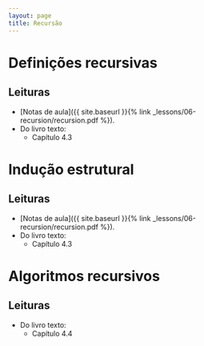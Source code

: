 ```yaml
---
layout: page
title: Recursão
---
```


# Definições recursivas

## Leituras

- [Notas de aula]({{ site.baseurl }}{% link _lessons/06-recursion/recursion.pdf %}).
- Do livro texto:
  - Capítulo 4.3

# Indução estrutural

## Leituras

- [Notas de aula]({{ site.baseurl }}{% link _lessons/06-recursion/recursion.pdf %}).
- Do livro texto:
  - Capítulo 4.3

# Algoritmos recursivos

## Leituras

<!-- - [Notas de aula]({{ site.baseurl }}{% link _lessons/05-induction/induction.pdf %}). -->
- Do livro texto:
  - Capítulo 4.4
